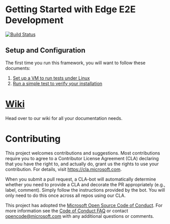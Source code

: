 # Getting Started with Edge E2E Development

[![Build Status](https://azure-iot-sdks.visualstudio.com/azure-iot-sdks/_apis/build/status/c/edge-e2e-c)](https://azure-iot-sdks.visualstudio.com/azure-iot-sdks/_build/latest?definitionId=55)

## Setup and Configuration

The first time you run this framework, you will want to follow these documents:
1. [Set up a VM to run tests under Linux](./devdocs/linux_test_vm_setup.md)
2. [Run a simple test to verify your installation](./devdocs/running_your_first_test_suite.md)


# [Wiki](https://github.com/Azure/iot-sdks-e2e-fx/wiki)

Head over to our wiki for all your documentation needs.

# Contributing

This project welcomes contributions and suggestions.  Most contributions require you to agree to a
Contributor License Agreement (CLA) declaring that you have the right to, and actually do, grant us
the rights to use your contribution. For details, visit https://cla.microsoft.com.

When you submit a pull request, a CLA-bot will automatically determine whether you need to provide
a CLA and decorate the PR appropriately (e.g., label, comment). Simply follow the instructions
provided by the bot. You will only need to do this once across all repos using our CLA.

This project has adopted the [Microsoft Open Source Code of Conduct](https://opensource.microsoft.com/codeofconduct/).
For more information see the [Code of Conduct FAQ](https://opensource.microsoft.com/codeofconduct/faq/) or
contact [opencode@microsoft.com](mailto:opencode@microsoft.com) with any additional questions or comments.
